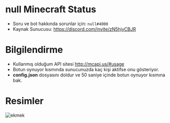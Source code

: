 # null Minecraft Status


- Soru ve bot hakkında sorunlar için:  `null#4000`
- Kaynak Sunucusu: https://discord.com/invite/zN5hjyCBJR



# Bilgilendirme

- Kullanmış olduğum API sitesi http://mcapi.us/#usage
- Botun oynuyor kısmında sunucunuzda kaç kişi aktifse onu gösteriyor.
- **config.json** dosyasını doldur ve 50 saniye içinde botun oynuyor kısmına bak.



# Resimler


![ekmek](https://user-images.githubusercontent.com/60463845/173092584-5319ad83-df6b-4787-a4a7-ac3a21dff014.png)
